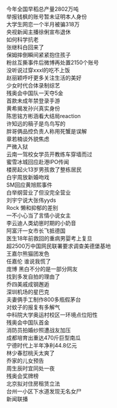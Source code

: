 今年全国早稻总产量2802万吨  
举报钱枫的账号暂未证明本人身份  
大学生网恋一个半月被骗318万  
央视新闻主播徐俐宣布退休  
如何科学抗老  
张继科白回来了  
保姆摔倒瞬间紧紧抱住孩子  
粉丝互撕事件后微博再处置2150个账号  
没听说过穿xxxl的吃不上饭  
赵丽颖呼吁更多关注生活的美好  
少女时代合体录制综艺  
残奥会中国队一天夺5金  
首款未成年禁登录手游  
黄希揭发孙兴真实身份  
陈思铭方彬涵看大结局reaction  
许知远的稿子是鸟鸟写的  
胖哥俩品控负责人称用死蟹是误解  
章若楠谈外貌焦虑  
严微入狱  
云南一驾校女学员开教练车穿墙而过  
蜜雪冰城回应赴港IPO传闻  
楼房起火13岁男孩救了整栋居民  
白宇周放新婚吻戏  
SM回应黄旭熙事件  
白举纲营业了但没完全营业  
刘宇宁说大张伟yyds  
Rock 懒和抑郁的差别  
一不小心当了言情小说女主  
李云迪人类幼崽时期的小奶音  
阿富汗一女市长飞抵德国  
医生18年前救回的重病男婴考上复旦  
超2500万中国网民联署要求调查美德堡基地  
王嘉尔熊猫团发色  
任嘉伦 谁说我慌了  
庞博 黑白不分的是一部分网友  
找到多发自拍的理由了  
乔四美戚成钢邂逅  
深圳机场的星巴克  
夫妻俩手工制作800多瓶假茅台  
对蚊子的报复有多解气  
中科院大学奥运村校区一环境点位阳性  
残奥会中国队首金  
消防员拍婚纱照遭战友加压  
成都培育出重达470斤巨型南瓜  
宁德时代上半年净利44.8亿元  
林少春怼桃夭太爽了  
乔家的儿女预告  
周生辰时宜同处一夜  
残奥会奖牌榜  
北京拟对住房租赁立法  
台州一小区下水道发现无名女尸  
新闻联播  
